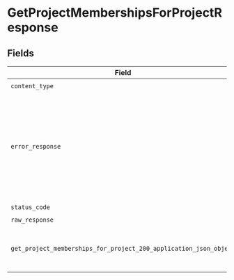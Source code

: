 # GetProjectMembershipsForProjectResponse


## Fields

| Field                                                                                                                                       | Type                                                                                                                                        | Required                                                                                                                                    | Description                                                                                                                                 |
| ------------------------------------------------------------------------------------------------------------------------------------------- | ------------------------------------------------------------------------------------------------------------------------------------------- | ------------------------------------------------------------------------------------------------------------------------------------------- | ------------------------------------------------------------------------------------------------------------------------------------------- |
| `content_type`                                                                                                                              | *str*                                                                                                                                       | :heavy_check_mark:                                                                                                                          | N/A                                                                                                                                         |
| `error_response`                                                                                                                            | [Optional[shared.ErrorResponse]](../../models/shared/errorresponse.md)                                                                      | :heavy_minus_sign:                                                                                                                          | This usually occurs because of a missing or malformed parameter. Check the documentation and the syntax of your request and try again.      |
| `status_code`                                                                                                                               | *int*                                                                                                                                       | :heavy_check_mark:                                                                                                                          | N/A                                                                                                                                         |
| `raw_response`                                                                                                                              | [requests.Response](https://requests.readthedocs.io/en/latest/api/#requests.Response)                                                       | :heavy_minus_sign:                                                                                                                          | N/A                                                                                                                                         |
| `get_project_memberships_for_project_200_application_json_object`                                                                           | [Optional[GetProjectMembershipsForProject200ApplicationJSON]](../../models/operations/getprojectmembershipsforproject200applicationjson.md) | :heavy_minus_sign:                                                                                                                          | Successfully retrieved the requested project's memberships.                                                                                 |